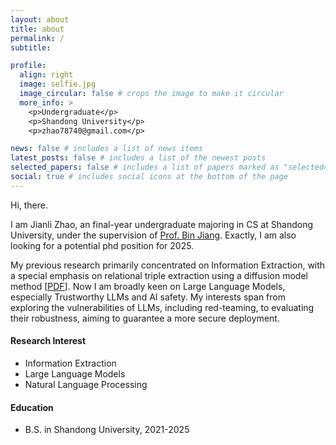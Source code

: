 ```yaml
---
layout: about
title: about
permalink: /
subtitle:

profile:
  align: right
  image: selfie.jpg
  image_circular: false # crops the image to make it circular
  more_info: >
    <p>Undergraduate</p>
    <p>Shandong University</p>
    <p>zhao78740@gmail.com</p>

news: false # includes a list of news items
latest_posts: false # includes a list of the newest posts
selected_papers: false # includes a list of papers marked as "selected={true}"
social: true # includes social icons at the bottom of the page
---
```


Hi, there.

I am Jianli Zhao, an final-year undergraduate majoring in CS at Shandong University, under the supervision of [Prof. Bin Jiang](https://faculty.sdu.edu.cn/jiangbin). Exactly, I am also looking for a potential phd position for 2025.

My previous research primarily concentrated on Information Extraction, with a special emphasis on relational triple extraction using a diffusion model method [[PDF](https://arxiv.org/pdf/2403.00808.pdf)]. Now I am broadly keen on Large Language Models, especially Trustworthy LLMs and AI safety. My interests span from exploring the vulnerabilities of LLMs, including red-teaming, to evaluating their robustness, aiming to guarantee a more secure deployment.

#### Research Interest

- Information Extraction
- Large Language Models
- Natural Language Processing

#### Education

- B.S. in Shandong University, 2021-2025
